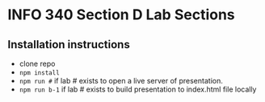 # INFO 340 Section D Lab Sections

## Installation instructions

- clone repo
- `npm install`
- `npm run #` if lab # exists to open a live server of presentation.
- `npm run b-1` if lab # exists to build presentation to index.html file locally